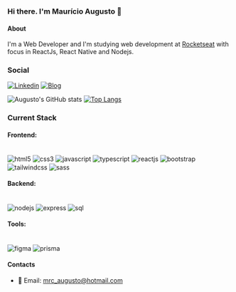 ### Hi there. I'm Maurício Augusto 👋

#### About
I'm a Web Developer and I'm studying web development at [Rocketseat](https://rockesteat.com.br) with focus in ReactJs, React Native and Nodejs.

### Social

[![Linkedin](https://img.shields.io/badge/LinkedIn-0077B5?style=for-the-badge&logo=linkedin&logoColor=white)](https://www.linkedin.com/in/mauricioaugusto/)
[![Blog](https://img.shields.io/badge/dev.to-0A0A0A?style=for-the-badge&logo=devdotto&logoColor=white)](https://dev.to/mrc_augusto)


![Augusto's GitHub stats](https://github-readme-stats.vercel.app/api?username=mrc-augusto&show_icons=true&theme=dracula)
[![Top Langs](https://github-readme-stats.vercel.app/api/top-langs/?username=mrc-augusto)](https://github.com/anuraghazra/github-readme-stats)

### Current Stack

#### Frontend: 

<div style='display: inline_block'><br/>
  <img align='center' alt='html5' src='https://img.shields.io/badge/HTML5-E34F26?style=for-the-badge&logo=html5&logoColor=white'>
  <img align='center' alt='css3' src='https://img.shields.io/badge/CSS-239120?&style=for-the-badge&logo=css3&logoColor=white'>
  <img align='center' alt='javascript' src='https://img.shields.io/badge/JavaScript-F7DF1E?style=for-the-badge&logo=javascript&logoColor=black'>
  <img align='center' alt='typescript' src='https://img.shields.io/badge/TypeScript-007ACC?style=for-the-badge&logo=typescript&logoColor=white'>
  <img align='center' alt='reactjs' src='https://img.shields.io/badge/React-20232A?style=for-the-badge&logo=react&logoColor=61DAFB'>
  <img align='center' alt='bootstrap' src='https://img.shields.io/badge/Bootstrap-563D7C?style=for-the-badge&logo=bootstrap&logoColor=white'>
  <img align='center' alt='tailwindcss' src='https://img.shields.io/badge/Tailwind_CSS-38B2AC?style=for-the-badge&logo=tailwind-css&logoColor=white'>
  <img align='center' alt='sass' src='https://img.shields.io/badge/Sass-CC6699?style=for-the-badge&logo=sass&logoColor=white'>
</div>

#### Backend:

<div style='display: inline_block'><br/>
  <img align='center' alt='nodejs' src='https://img.shields.io/badge/Node.js-43853D?style=for-the-badge&logo=node.js&logoColor=white'>
  <img align='center' alt='express' src='https://img.shields.io/badge/Express.js-404D59?style=for-the-badge'>
  <img align='center' alt='sql' src='https://img.shields.io/badge/SQLite-07405E?style=for-the-badge&logo=sqlite&logoColor=white'>
</div>

#### Tools:

<div style='display: inline_block'><br/>
  <img align='center' alt='figma' src='https://img.shields.io/badge/Figma-F24E1E?style=for-the-badge&logo=figma&logoColor=white'>
  <img align='center' alt='prisma' src='https://img.shields.io/badge/Prisma-3982CE?style=for-the-badge&logo=Prisma&logoColor=white'>
</div>


#### Contacts
- :email: Email: mrc_augusto@hotmail.com
